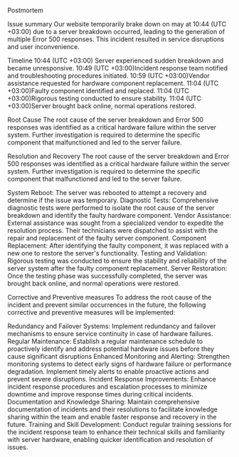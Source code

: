 Postmortem

Issue summary
Our website temporarily brake down on may 
at 10:44 (UTC +03:00) due to a server breakdown occurred, leading to the generation of multiple Error 500 responses. This incident resulted in service disruptions and user inconvenience.


Timeline
10:44 (UTC +03:00) Server experienced sudden breakdown and became unresponsive.
10:49 (UTC +03:00)Incident response team notified and troubleshooting procedures initiated.
10:59 (UTC +03:00)Vendor assistance requested for hardware component replacement.
11:04 (UTC +03:00)Faulty component identified and replaced.
11:04 (UTC +03:00)Rigorous testing conducted to ensure stability.
11:04 (UTC +03:00)Server brought back online, normal operations restored.

Root Cause
The root cause of the server breakdown and Error 500 responses was identified as a critical hardware failure within the server system. Further investigation is required to determine the specific component that malfunctioned and led to the server failure.

Resolution and Recovery
The root cause of the server breakdown and Error 500 responses was identified as a critical hardware failure within the server system. Further investigation is required to determine the specific component that malfunctioned and led to the server failure.

System Reboot: The server was rebooted to attempt a recovery and determine if the issue was temporary.
Diagnostic Tests: Comprehensive diagnostic tests were performed to isolate the root cause of the server breakdown and identify the faulty hardware component.
Vendor Assistance: External assistance was sought from a specialized vendor to expedite the resolution process. Their technicians were dispatched to assist with the repair and replacement of the faulty server component.
Component Replacement: After identifying the faulty component, it was replaced with a new one to restore the server's functionality.
Testing and Validation: Rigorous testing was conducted to ensure the stability and reliability of the server system after the faulty component replacement.
Server Restoration: Once the testing phase was successfully completed, the server was brought back online, and normal operations were restored.

Corrective and Preventive measures
To address the root cause of the incident and prevent similar occurrences in the future, the following corrective and preventive measures will be implemented:

Redundancy and Failover Systems: Implement redundancy and failover mechanisms to ensure service continuity in case of hardware failures.
Regular Maintenance: Establish a regular maintenance schedule to proactively identify and address potential hardware issues before they cause significant disruptions
Enhanced Monitoring and Alerting: Strengthen monitoring systems to detect early signs of hardware failure or performance degradation. Implement timely alerts to enable proactive actions and prevent severe disruptions.
Incident Response Improvements: Enhance incident response procedures and escalation processes to minimize downtime and improve response times during critical incidents.
Documentation and Knowledge Sharing: Maintain comprehensive documentation of incidents and their resolutions to facilitate knowledge sharing within the team and enable faster response and recovery in the future.
Training and Skill Development: Conduct regular training sessions for the incident response team to enhance their technical skills and familiarity with server hardware, enabling quicker identification and resolution of issues.


